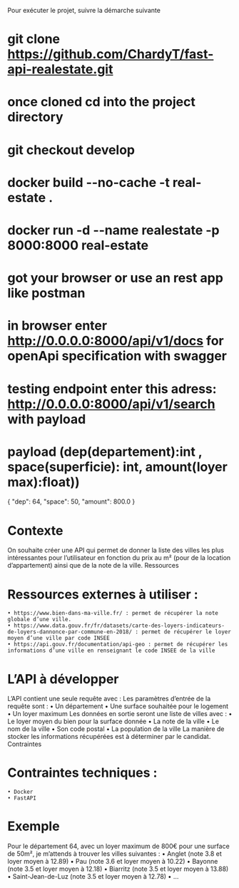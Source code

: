 Pour exécuter le projet, suivre la démarche suivante
# git clone https://github.com/ChardyT/fast-api-realestate.git
# once cloned cd into the project directory
# git checkout develop
# docker build --no-cache -t real-estate .
# docker run -d --name realestate -p 8000:8000 real-estate
# got your browser or use an rest app like postman
# in browser enter http://0.0.0.0:8000/api/v1/docs for openApi specification with swagger
# testing endpoint enter this adress: http://0.0.0.0:8000/api/v1/search with payload 
# payload (dep(departement):int , space(superficie): int, amount(loyer max):float))
{
  "dep": 64, 
  "space": 50,
  "amount": 800.0
}




# Contexte

On souhaite créer une API qui permet de donner la liste des villes les plus intéressantes pour l’utilisateur en fonction du prix au m² (pour de la location d’appartement) ainsi que de la note de la ville.
Ressources

# Ressources externes à utiliser :
    • https://www.bien-dans-ma-ville.fr/ : permet de récupérer la note globale d’une ville.
    • https://www.data.gouv.fr/fr/datasets/carte-des-loyers-indicateurs-de-loyers-dannonce-par-commune-en-2018/ : permet de récupérer le loyer moyen d’une ville par code INSEE
    • https://api.gouv.fr/documentation/api-geo : permet de récupérer les informations d’une ville en renseignant le code INSEE de la ville

# L’API à développer

L’API contient une seule requête avec :
Les paramètres d’entrée de la requête sont : 
    • Un département
    • Une surface souhaitée pour le logement
    • Un loyer maximum
Les données en sortie seront une liste de villes avec :
    • Le loyer moyen du bien pour la surface donnée
    • La note de la ville
    • Le nom de la ville
    • Son code postal
    • La population de la ville
La manière de stocker les informations récupérées est à déterminer par le candidat.
Contraintes

# Contraintes techniques :
    • Docker
    • FastAPI

# Exemple

Pour le département 64, avec un loyer maximum de 800€ pour une surface de 50m², je m’attends à trouver les villes suivantes :
    • Anglet (note 3.8 et loyer moyen à 12.89)
    • Pau (note 3.6 et loyer moyen à 10.22)
    • Bayonne (note 3.5 et loyer moyen à 12.18)
    • Biarritz (note 3.5 et loyer moyen à 13.88)
    • Saint-Jean-de-Luz (note 3.5 et loyer moyen à 12.78)
    • …


